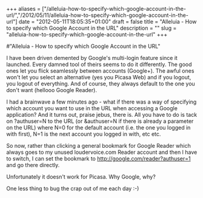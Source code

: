 +++
aliases = ["/alleluia-how-to-specify-which-google-account-in-the-url/","/2012/05/11/alleluia-how-to-specify-which-google-account-in-the-url"]
date = "2012-05-11T18:05:35+01:00"
draft = false
title = "Alleluia - How to specify which Google Account in the URL"
description = ""
slug = "alleluia-how-to-specify-which-google-account-in-the-url"
+++

#"Alleluia - How to specify which Google Account in the URL"

I have been driven demented by Google's multi-login feature since it launched. Every damned tool of theirs seems to do it differently. The good ones let you flick seamlessly between accounts (Google+). The awful ones won't let you select an alternative (yes you Picasa Web) and if you logout, you logout of everything. And of course, they always default to the one you don't want (hellooo Google Reader).

I had a brainwave a few minutes ago - what if there was a way of specifying which account you want to use in the URL when accessing a Google application? And it turns out, praise jebus, there is. All you have to do is tack on ?authuser=N to the URL (or &amp;authuser=N if there is already a parameter on the URL) where N=0 for the default account (i.e. the one you logged in with first), N=1 is the next account you logged in with, etc etc.

So now, rather than clicking a general bookmark for Google Reader which always goes to my unused loudervoice.com Reader account and then I have to switch, I can set the bookmark to <a href="http://google.com/reader?authuser=1">http://google.com/reader?authuser=1</a> and go there directly.

Unfortunately it doesn't work for Picasa. Why Google, why?

One less thing to bug the crap out of me each day :-)
